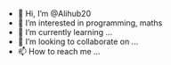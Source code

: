 - 👋 Hi, I’m @Alihub20
- 👀 I’m interested in programming, maths
- 🌱 I’m currently learning ...
- 💞️ I’m looking to collaborate on ...
- 📫 How to reach me ...

<!---
Alihub20/Alihub20 is a ✨ special ✨ repository because its `README.md` (this file) appears on your GitHub profile.
You can click the Preview link to take a look at your changes.
--->
